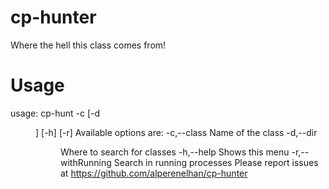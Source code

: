 cp-hunter
=========

Where the hell this class comes from!


Usage
=========

usage: cp-hunt -c <CLASSNAME> [-d <DIR>] [-h] [-r]
Available options are:
 -c,--class <CLASSNAME>   Name of the class
 -d,--dir <DIR>           Where to search for classes
 -h,--help                Shows this menu
 -r,--withRunning         Search in running processes
Please report issues at https://github.com/alperenelhan/cp-hunter
